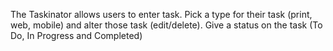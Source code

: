 The Taskinator allows users to enter task.
Pick a type for their task (print, web, mobile)
and alter those task (edit/delete). 
Give a status on the task (To Do, In Progress and Completed)

